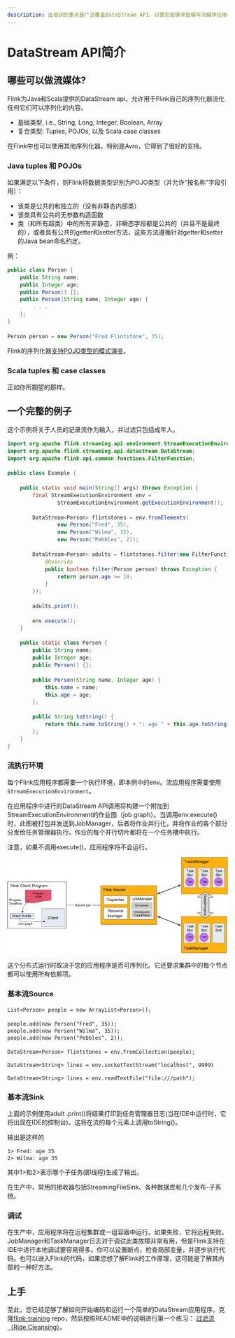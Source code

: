 ```yaml
---
description: 此培训的重点是广泛覆盖DataStream API，以便您能够开始编写流媒体应用程序。
---
```


# DataStream API简介

## 哪些可以做流媒体? 

Flink为Java和Scala提供的DataStream api，允许用于Flink自己的序列化器流化任何它们可以序列化的内容。

* 基础类型, i.e., String, Long, Integer, Boolean, Array
* 复合类型: Tuples, POJOs, 以及 Scala case classes

在Flink中也可以使用其他序列化器。特别是Avro，它得到了很好的支持。

### Java tuples 和 POJOs

如果满足以下条件，则Flink将数据类型识别为POJO类型（并允许“按名称”字段引用）：

* 该类是公共的和独立的（没有非静态内部类）
* 该类具有公共的无参数构造函数
* 类（和所有超类）中的所有非静态，非瞬态字段都是公共的（并且不是最终的），或者具有公共的getter和setter方法，这些方法遵循针对getter和setter的Java bean命名约定。

例：

```java
public class Person {
    public String name;  
    public Integer age;  
    public Person() {};  
    public Person(String name, Integer age) {  
        . . .
    };  
}  

Person person = new Person("Fred Flintstone", 35);
```

Flink的序列化器[支持POJO类型的模式演变](https://ci.apache.org/projects/flink/flink-docs-release-1.11/dev/stream/state/schema_evolution.html#pojo-types)。

### Scala tuples 和 case classes

正如你所期望的那样。

## 一个完整的例子

这个示例将关于人员的记录流作为输入，并过滤只包括成年人。

```java
import org.apache.flink.streaming.api.environment.StreamExecutionEnvironment;
import org.apache.flink.streaming.api.datastream.DataStream;
import org.apache.flink.api.common.functions.FilterFunction;

public class Example {

    public static void main(String[] args) throws Exception {
        final StreamExecutionEnvironment env =
                StreamExecutionEnvironment.getExecutionEnvironment();

        DataStream<Person> flintstones = env.fromElements(
                new Person("Fred", 35),
                new Person("Wilma", 35),
                new Person("Pebbles", 2));

        DataStream<Person> adults = flintstones.filter(new FilterFunction<Person>() {
            @Override
            public boolean filter(Person person) throws Exception {
                return person.age >= 18;
            }
        });

        adults.print();

        env.execute();
    }

    public static class Person {
        public String name;
        public Integer age;
        public Person() {};

        public Person(String name, Integer age) {
            this.name = name;
            this.age = age;
        };

        public String toString() {
            return this.name.toString() + ": age " + this.age.toString();
        };
    }
}
```

### 流执行环境

每个Flink应用程序都需要一个执行环境，即本例中的env。流应用程序需要使用`StreamExecutionEnvironment`。

在应用程序中进行的DataStream API调用将构建一个附加到StreamExecutionEnvironment的作业图（job graph）。当调用env.execute\(\)时，此图被打包并发送到JobManager，后者将作业并行化，并将作业的各个部分分发给任务管理器执行。作业的每个并行切片都将在一个任务槽中执行。

注意，如果不调用execute\(\)，应用程序将不会运行。

![](../.gitbook/assets/image%20%2846%29.png)

这个分布式运行时取决于您的应用程序是否可序列化。它还要求集群中的每个节点都可以使用所有依赖项。

### 基本流Source



```text
List<Person> people = new ArrayList<Person>();

people.add(new Person("Fred", 35));
people.add(new Person("Wilma", 35));
people.add(new Person("Pebbles", 2));

DataStream<Person> flintstones = env.fromCollection(people);
```



```text
DataStream<String> lines = env.socketTextStream("localhost", 9999)
```



```text
DataStream<String> lines = env.readTextFile("file:///path");
```

### 基本流Sink

上面的示例使用adult .print\(\)将结果打印到任务管理器日志\(当在IDE中运行时，它将出现在IDE的控制台\)。这将在流的每个元素上调用toString\(\)。

输出是这样的

```text
1> Fred: age 35
2> Wilma: age 35
```

其中1&gt;和2&gt;表示哪个子任务\(即线程\)生成了输出。

在生产中，常用的接收器包括StreamingFileSink、各种数据库和几个发布-子系统。

### 调试

在生产中，应用程序将在远程集群或一组容器中运行。如果失败，它将远程失败。JobManager和TaskManager日志对于调试此类故障非常有用，但是Flink支持在IDE中进行本地调试要容易得多。你可以设置断点，检查局部变量，并逐步执行代码。也可以进入Flink的代码，如果您想了解Flink的工作原理，这可能是了解其内部的一种好方法。

## 上手

至此，您已经足够了解如何开始编码和运行一个简单的DataStream应用程序。克隆[flink-training](https://github.com/apache/flink-training/tree/release-1.11) repo，然后按照README中的说明进行第一个练习： [过滤流（Ride Cleansing）](https://github.com/apache/flink-training/tree/release-1.11/ride-cleansing)。

